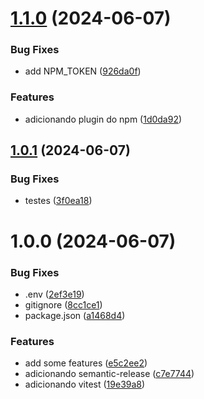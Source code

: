 # [1.1.0](https://github.com/ViniciusAlexsander/use-async-from-scratch/compare/v1.0.1...v1.1.0) (2024-06-07)


### Bug Fixes

* add NPM_TOKEN ([926da0f](https://github.com/ViniciusAlexsander/use-async-from-scratch/commit/926da0f36332face6aef9e6afe3511547a47deac))


### Features

* adicionando plugin do npm ([1d0da92](https://github.com/ViniciusAlexsander/use-async-from-scratch/commit/1d0da9254fb8f3bfa98d5c1fc12b1f9789b07242))

## [1.0.1](https://github.com/ViniciusAlexsander/use-async-from-scratch/compare/v1.0.0...v1.0.1) (2024-06-07)


### Bug Fixes

* testes ([3f0ea18](https://github.com/ViniciusAlexsander/use-async-from-scratch/commit/3f0ea1826823769717fb7f231e1b474080d4a274))

# 1.0.0 (2024-06-07)


### Bug Fixes

* .env ([2ef3e19](https://github.com/ViniciusAlexsander/use-async-from-scratch/commit/2ef3e198c4d084172cb05c6baad995dedb2271c9))
* gitignore ([8cc1ce1](https://github.com/ViniciusAlexsander/use-async-from-scratch/commit/8cc1ce1b95500d9c71e0905f24889e4cb7ed56d3))
* package.json ([a1468d4](https://github.com/ViniciusAlexsander/use-async-from-scratch/commit/a1468d490f841bdba3560e470e5465a6ecac06fb))


### Features

* add some features ([e5c2ee2](https://github.com/ViniciusAlexsander/use-async-from-scratch/commit/e5c2ee2a7d062605793d7cd0306e3453802d2537))
* adicionando semantic-release ([c7e7744](https://github.com/ViniciusAlexsander/use-async-from-scratch/commit/c7e774421393d38f5bc9963120a6af7fab094ffe))
* adicionando vitest ([19e39a8](https://github.com/ViniciusAlexsander/use-async-from-scratch/commit/19e39a8b07418a455cb47acc80f1de6a857a4e55))
